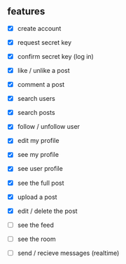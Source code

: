 ## features

- [X] create account
- [X] request secret key
- [X] confirm secret key (log in)
- [X] like / unlike a post
- [X] comment a post
- [X] search users
- [X] search posts
- [X] follow / unfollow user
- [X] edit my profile
- [X] see my profile
- [X] see user profile
- [X] see the full post
- [X] upload a post
- [X] edit / delete the post
- [ ] see the feed
- [ ] see the room 
- [ ] send / recieve messages (realtime)

